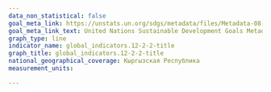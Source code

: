 ```yaml
---
data_non_statistical: false
goal_meta_link: https://unstats.un.org/sdgs/metadata/files/Metadata-08-04-02.pdf
goal_meta_link_text: United Nations Sustainable Development Goals Metadata (PDF 783 KB)
graph_type: line
indicator_name: global_indicators.12-2-2-title
graph_title: global_indicators.12-2-2-title
national_geographical_coverage: Кыргызская Республика
measurement_units: 

---
```

